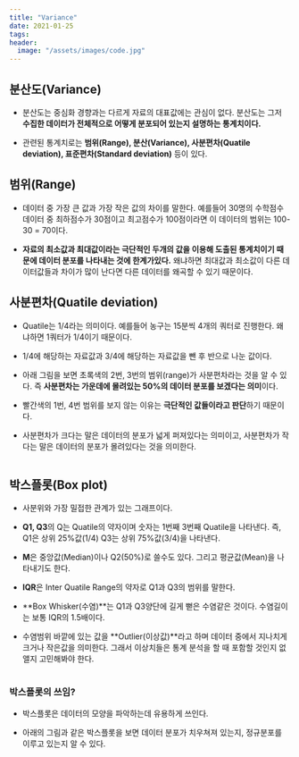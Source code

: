 ```yaml
---
title: "Variance"
date: 2021-01-25
tags: 
header:
  image: "/assets/images/code.jpg"
---
```


## 분산도(Variance)

* 분산도는 중심화 경향과는 다르게 자료의 대표값에는 관심이 없다. 분산도는 그저 **수집한 데이터가 전체적으로 어떻게 분포되어 있는지 설명하는 통계치이다.**

* 관련된 통계치로는 **범위(Range), 분산(Variance), 사분편차(Quatile deviation), 표준편차(Standard deviation)** 등이 있다.



## 범위(Range)

* 데이터 중 가장 큰 값과 가장 작은 값의 차이를 말한다. 예를들어 30명의 수학점수 데이터 중 최하점수가 30점이고 최고점수가 100점이라면 이 데이터의 범위는 100-30 = 70이다.

* **자료의 최소값과 최대값이라는 극단적인 두개의 값을 이용해 도출된 통계치이기 때문에 데이터 분포를 나타내는 것에 한계가있다.** 왜냐하면 최대값과 최소값이 다른 데이터값들과 차이가 많이 난다면 다른 데이터를 왜곡할 수 있기 때문이다.



## 사분편차(Quatile deviation)

* Quatile는 1/4라는 의미이다. 예를들어 농구는 15분씩 4개의 쿼터로 진행한다. 왜냐하면 1쿼터가 1/4이기 때문이다.

* 1/4에 해당하는 자료값과 3/4에 해당하는 자료값을 뺀 후 반으로 나눈 값이다.

* 아래 그림을 보면 초록색의 2번, 3번의 범위(range)가 사분편차라는 것을 알 수 있다. 즉 **사분편차는 가운데에 몰려있는 50%의 데이터 분포를 보겠다는 의미**이다.

* 빨간색의 1번, 4번 범위를 보지 않는 이유는 **극단적인 값들이라고 판단**하기 때문이다.

* 사분편차가 크다는 말은 데이터의 분포가 넓게 퍼져있다는 의미이고, 사분편차가 작다는 말은 데이터의 분포가 몰려있다는 것을 의미한다.

<img src="{{ site.url }}{{ site.baseurl }}/assets/images/Statistics/7.png" alt="">



## 박스플롯(Box plot)

* 사분위와 가장 밀접한 관계가 있는 그래프이다.

* **Q1, Q3**의 Q는 Quatile의 약자이며 숫자는 1번째 3번째 Quatile을 나타낸다. 즉, Q1은 상위 25%값(1/4) Q3는 상위 75%값(3/4)을 나타낸다.

* **M**은 중앙값(Median)이나 Q2(50%)로 쓸수도 있다. 그리고 평균값(Mean)을 나타내기도 한다.

* **IQR**은 Inter Quatile Range의 약자로 Q1과 Q3의 범위를 말한다.

* **Box Whisker(수염)**는 Q1과 Q3양단에 길게 뻗은 수염같은 것이다. 수염길이는 보통 IQR의 1.5배이다.

* 수염범위 바깥에 있는 값을 **Outlier(이상값)**라고 하며 데이터 중에서 지나치게 크거나 작은값을 의미한다. 그래서 이상치들은 통계 분석을 할 때 포함할 것인지 없앨지 고민해봐야 한다.

<img src="{{ site.url }}{{ site.baseurl }}/assets/images/Statistics/8.png" alt="">



### 박스플롯의 쓰임?

* 박스플롯은 데이터의 모양을 파악하는데 유용하게 쓰인다.

* 아래의 그림과 같은 박스플롯을 보면 데이터 분포가 치우쳐져 있는지, 정규분포를 이루고 있는지 알 수 있다.

<img src="{{ site.url }}{{ site.baseurl }}/assets/images/Statistics/9.png" alt="">
